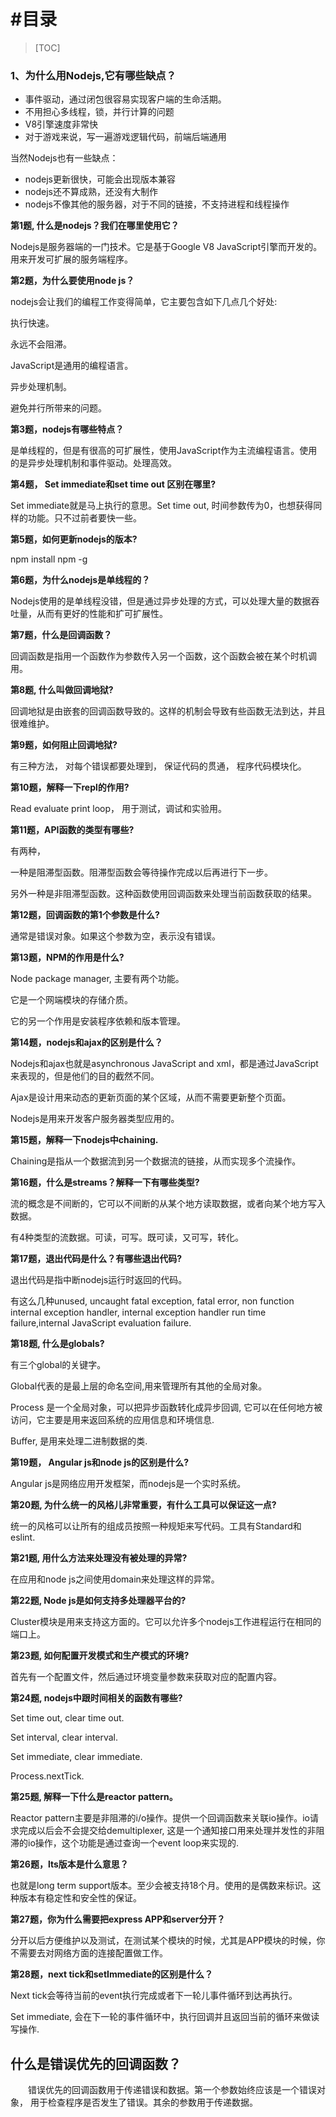 # #目录

>[TOC]

### 1、为什么用Nodejs,它有哪些缺点？

- 事件驱动，通过闭包很容易实现客户端的生命活期。
- 不用担心多线程，锁，并行计算的问题
- V8引擎速度非常快
- 对于游戏来说，写一遍游戏逻辑代码，前端后端通用

当然Nodejs也有一些缺点：

- nodejs更新很快，可能会出现版本兼容
- nodejs还不算成熟，还没有大制作
- nodejs不像其他的服务器，对于不同的链接，不支持进程和线程操作

**第1题, 什么是nodejs？我们在哪里使用它？**

Nodejs是服务器端的一门技术。它是基于Google V8 JavaScript引擎而开发的。用来开发可扩展的服务端程序。

**第2题，为什么要使用node js？**

nodejs会让我们的编程工作变得简单，它主要包含如下几点几个好处:

执行快速。

永远不会阻滞。

JavaScript是通用的编程语言。

异步处理机制。

避免并行所带来的问题。

**第3题，nodejs有哪些特点？**

是单线程的，但是有很高的可扩展性，使用JavaScript作为主流编程语言。使用的是异步处理机制和事件驱动。处理高效。

**第4题， Set immediate和set time out 区别在哪里?** 

Set immediate就是马上执行的意思。Set time out, 时间参数传为0，也想获得同样的功能。只不过前者要快一些。

**第5题，如何更新nodejs的版本?**

npm install npm -g

**第6题，为什么nodejs是单线程的？**

Nodejs使用的是单线程没错，但是通过异步处理的方式，可以处理大量的数据吞吐量，从而有更好的性能和扩可扩展性。

**第7题，什么是回调函数？**

回调函数是指用一个函数作为参数传入另一个函数，这个函数会被在某个时机调用。

**第8题, 什么叫做回调地狱?**

回调地狱是由嵌套的回调函数导致的。这样的机制会导致有些函数无法到达，并且很难维护。

**第9题，如何阻止回调地狱?**

有三种方法， 对每个错误都要处理到， 保证代码的贯通， 程序代码模块化。

**第10题，解释一下repl的作用?**

Read evaluate print loop， 用于测试，调试和实验用。

**第11题，API函数的类型有哪些?**

有两种，

一种是阻滞型函数。阻滞型函数会等待操作完成以后再进行下一步。

另外一种是非阻滞型函数。这种函数使用回调函数来处理当前函数获取的结果。

**第12题，回调函数的第1个参数是什么?**

通常是错误对象。如果这个参数为空，表示没有错误。

**第13题，NPM的作用是什么?**

Node package manager, 主要有两个功能。

它是一个网端模块的存储介质。

它的另一个作用是安装程序依赖和版本管理。

**第14题，nodejs和ajax的区别是什么？**

Nodejs和ajax也就是asynchronous JavaScript and xml，都是通过JavaScript来表现的，但是他们的目的截然不同。

Ajax是设计用来动态的更新页面的某个区域，从而不需要更新整个页面。

Nodejs是用来开发客户服务器类型应用的。

**第15题，解释一下nodejs中chaining.**

Chaining是指从一个数据流到另一个数据流的链接，从而实现多个流操作。

**第16题，什么是streams？解释一下有哪些类型?**

流的概念是不间断的，它可以不间断的从某个地方读取数据，或者向某个地方写入数据。

有4种类型的流数据。可读，可写。既可读，又可写，转化。

**第17题，退出代码是什么？有哪些退出代码?**

退出代码是指中断nodejs运行时返回的代码。

有这么几种unused, uncaught fatal exception, fatal error, non function internal exception handler, internal exception handler run time failure,internal JavaScript evaluation failure.

**第18题, 什么是globals?**

有三个global的关键字。

Global代表的是最上层的命名空间,用来管理所有其他的全局对象。

Process 是一个全局对象，可以把异步函数转化成异步回调, 它可以在任何地方被访问，它主要是用来返回系统的应用信息和环境信息.

Buffer, 是用来处理二进制数据的类.

**第19题， Angular js和node js的区别是什么?**

Angular js是网络应用开发框架，而nodejs是一个实时系统。

**第20题, 为什么统一的风格儿非常重要，有什么工具可以保证这一点?**

统一的风格可以让所有的组成员按照一种规矩来写代码。工具有Standard和eslint.

**第21题, 用什么方法来处理没有被处理的异常?**

在应用和node js之间使用domain来处理这样的异常。

**第22题, Node js是如何支持多处理器平台的?**

Cluster模块是用来支持这方面的。它可以允许多个nodejs工作进程运行在相同的端口上。

**第23题, 如何配置开发模式和生产模式的环境?**

首先有一个配置文件，然后通过环境变量参数来获取对应的配置内容。

**第24题, nodejs中跟时间相关的函数有哪些?**

Set time out, clear time out.

Set interval, clear interval.

Set immediate, clear immediate.

Process.nextTick.

**第25题, 解释一下什么是reactor pattern。**

Reactor pattern主要是非阻滞的i/o操作。提供一个回调函数来关联io操作。io请求完成以后会不会提交给demultiplexer, 这是一个通知接口用来处理并发性的非阻滞的io操作，这个功能是通过查询一个event loop来实现的.

**第26题，lts版本是什么意思？**

也就是long term support版本。至少会被支持18个月。使用的是偶数来标识。这种版本有稳定性和安全性的保证。

**第27题，你为什么需要把express APP和server分开？**

分开以后方便维护以及测试，在测试某个模块的时候，尤其是APP模块的时候，你不需要去对网络方面的连接配置做工作。

**第28题，next tick和setImmediate的区别是什么？**

Next tick会等待当前的event执行完成或者下一轮儿事件循环到达再执行。

Set immediate, 会在下一轮的事件循环中，执行回调并且返回当前的循环来做读写操作.

## 什么是错误优先的回调函数？

　　错误优先的回调函数用于传递错误和数据。第一个参数始终应该是一个错误对象， 用于检查程序是否发生了错误。其余的参数用于传递数据。
